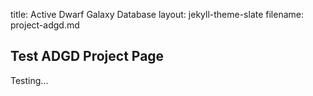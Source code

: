 
title: Active Dwarf Galaxy Database
layout: jekyll-theme-slate
filename: project-adgd.md

## Test ADGD Project Page
Testing...
